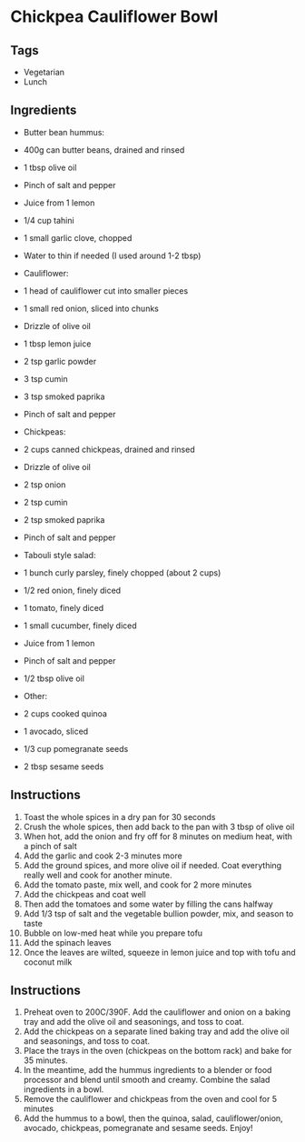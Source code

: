 # Chickpea Cauliflower Bowl

## Tags 
- Vegetarian
- Lunch

## Ingredients

* Butter bean hummus:
* 400g can butter beans, drained and rinsed
* 1 tbsp olive oil
* Pinch of salt and pepper
* Juice from 1 lemon
* 1/4 cup tahini
* 1 small garlic clove, chopped
* Water to thin if needed (I used around 1-2 tbsp)

* Cauliflower:
* 1 head of cauliflower cut into smaller pieces
* 1 small red onion, sliced into chunks
* Drizzle of olive oil
* 1 tbsp lemon juice
* 2 tsp garlic powder
* 3 tsp cumin
* 3 tsp smoked paprika
* Pinch of salt and pepper

* Chickpeas:
* 2 cups canned chickpeas, drained and rinsed
* Drizzle of olive oil
* 2 tsp onion
* 2 tsp cumin
* 2 tsp smoked paprika
* Pinch of salt and pepper

* Tabouli style salad:
* 1 bunch curly parsley, finely chopped (about 2 cups)
* 1/2 red onion, finely diced
* 1 tomato, finely diced
* 1 small cucumber, finely diced
* Juice from 1 lemon
* Pinch of salt and pepper
* 1/2 tbsp olive oil

* Other:
* 2 cups cooked quinoa
* 1 avocado, sliced
* 1/3 cup pomegranate seeds
* 2 tbsp sesame seeds

## Instructions

1. Toast the whole spices in a dry pan for 30 seconds
2. Crush the whole spices, then add back to the pan with 3 tbsp of olive oil
3. When hot, add the onion and fry off for 8 minutes on medium heat, with a pinch of salt
4. Add the garlic and cook 2-3 minutes more
5. Add the ground spices, and more olive oil if needed. Coat everything really well and cook for another minute.
6. Add the tomato paste, mix well, and cook for 2 more minutes
7. Add the chickpeas and coat well
8. Then add the tomatoes and some water by filling the cans halfway
9. Add 1/3 tsp of salt and the vegetable bullion powder, mix, and season to taste
10. Bubble on low-med heat while you prepare tofu
11. Add the spinach leaves
12. Once the leaves are wilted, squeeze in lemon juice and top with tofu and coconut milk


## Instructions

1. Preheat oven to 200C/390F. Add the cauliflower and onion on a baking tray and add the olive oil and seasonings, and toss to coat.
2. Add the chickpeas on a separate lined baking tray and add the olive oil and seasonings, and toss to coat.
3. Place the trays in the oven (chickpeas on the bottom rack) and bake for 35 minutes.
4. In the meantime, add the hummus ingredients to a blender or food processor and blend until smooth and creamy. Combine the salad ingredients in a bowl.
5. Remove the cauliflower and chickpeas from the oven and cool for 5 minutes
6. Add the hummus to a bowl, then the quinoa, salad, cauliflower/onion, avocado, chickpeas, pomegranate and sesame seeds. Enjoy!
